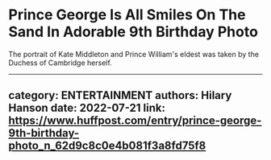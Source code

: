 # Prince George Is All Smiles On The Sand In Adorable 9th Birthday Photo

The portrait of Kate Middleton and Prince William's eldest was taken by the Duchess of Cambridge herself.

---
category: ENTERTAINMENT
authors: Hilary Hanson
date: 2022-07-21
link: https://www.huffpost.com/entry/prince-george-9th-birthday-photo_n_62d9c8c0e4b081f3a8fd75f8
---
